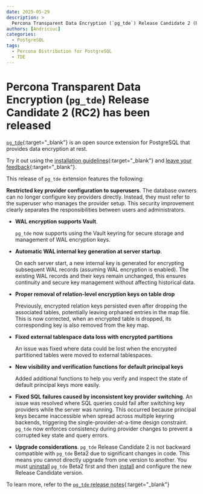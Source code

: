 ```yaml
---
date: 2025-05-29
description: >
  Percona Transparent Data Encryption (`pg_tde`) Release Candidate 2 (RC2) has been released on May 29, 2025
authors: [Andriciuc]
categories:
  - PostgreSQL
tags:
  - Percona Distribution for PostgreSQL
  - TDE
---
```


# Percona Transparent Data Encryption (`pg_tde`) Release Candidate 2 (RC2) has been released

<!-- more -->

[`pg_tde`](https://docs.percona.com/pg-tde/index.html){:target="_blank"} is an open source extension for PostgreSQL that provides data encryption at rest.

Try it out using the [installation guidelines](https://docs.percona.com/pg-tde/install.html){:target="_blank"} and [leave your feedback](https://forums.percona.com/c/postgresql/pg-tde-transparent-data-encryption-tde/82){:target="_blank"}.

This release of `pg_tde` extension features the following:

 **Restricted key provider configuration to superusers**. The database owners can no longer configure key providers directly. Instead, they must refer to the superuser who manages the provider setup. This security improvement clearly separates the responsibilities between users and administrators.

* **WAL encryption supports Vault**.

    `pg_tde` now supports using the Vault keyring for secure storage and management of WAL encryption keys.

* **Automatic WAL internal key generation at server startup**.

    On each server start, a new internal key is generated for encrypting subsequent WAL records (assuming WAL encryption is enabled). The existing WAL records and their keys remain unchanged, this ensures continuity and secure key management without affecting historical data.

* **Proper removal of relation-level encryption keys on table drop**

    Previously, encrypted relation keys persisted even after dropping the associated tables, potentially leaving orphaned entries in the map file. This is now corrected, when an encrypted table is dropped, its corresponding key is also removed from the key map.

* **Fixed external tablespace data loss with encrypted partitions**

    An issue was fixed where data could be lost when the encrypted partitioned tables were moved to external tablespaces.  

* **New visibility and verification functions for default principal keys**

    Added additional functions to help you verify and inspect the state of default principal keys more easily.

* **Fixed SQL failures caused by inconsistent key provider switching**. An issue was resolved where SQL queries could fail after switching key providers while the server was running. This occurred because principal keys became inaccessible when spread across multiple keyring backends, triggering the single-provider-at-a-time design constraint. `pg_tde` now enforces consistency during provider changes to prevent a corrupted key state and query errors.

* **Upgrade considerations**. `pg_tde` Release Candidate 2 is not backward compatible with `pg_tde` Beta2 due to significant changes in code. This means you cannot directly upgrade from one version to another. You must [uninstall](https://docs.percona.com/pg-tde/uninstall.html) `pg_tde` Beta2 first and then [install](https://docs.percona.com/pg-tde/install.html) and configure the new Release Candidate version.

To learn more, refer to the [`pg_tde` release notes](https://docs.percona.com/pg-tde/release-notes/rc2.html){:target="_blank"}

